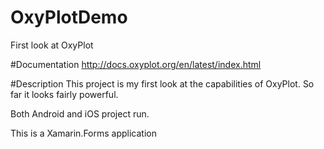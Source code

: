 # OxyPlotDemo
First look at OxyPlot

#Documentation
http://docs.oxyplot.org/en/latest/index.html

#Description
This project is my first look at the capabilities of OxyPlot. So far it looks fairly powerful.

Both Android and iOS project run.

This is a Xamarin.Forms application
